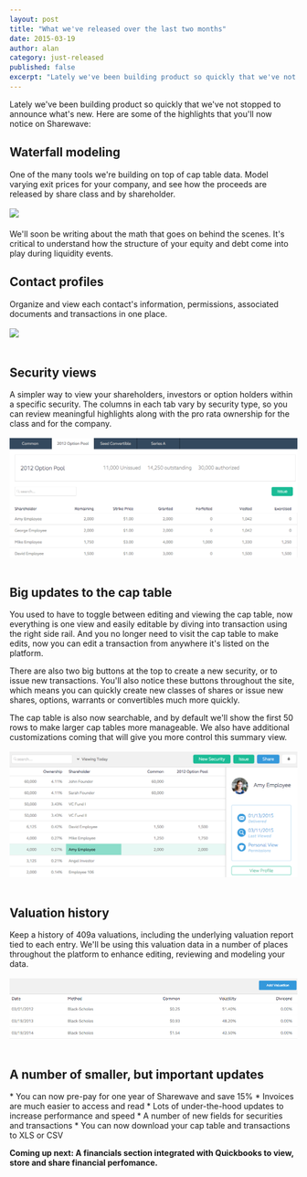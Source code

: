 ```yaml
---
layout: post
title: "What we've released over the last two months"
date: 2015-03-19
author: alan
category: just-released
published: false
excerpt: "Lately we've been building product so quickly that we've not stopped to announce what's new. Here are some of the highlights that you'll now notice on Sharewave."
---
```

Lately we've been building product so quickly that we've not stopped to announce what's new. Here are some of the highlights that you'll now notice on Sharewave:

<h2 style="text-align: left">Waterfall modeling</h2>
One of the many tools we're building on top of cap table data. Model varying exit prices for your company, and see how the proceeds are released by share class and by shareholder.
<br><br>
<img src="{{ site.url }}/images/new_waterfall.png">
<br><br>
We'll soon be writing about the math that goes on behind the scenes. It's critical to understand how the structure of your equity and debt come into play during liquidity events.

<h2 style="text-align: left">Contact profiles</h2>
Organize and view each contact's information, permissions, associated documents and transactions in one place.
<br><br>
<img src="{{ site.url }}/images/new_contacts.png">
<br><br>

<h2 style="text-align: left">Security views</h2>
A simpler way to view your shareholders, investors or option holders within a specific security. The columns in each tab vary by security type, so you can review meaningful highlights along with the pro rata ownership for the class and for the company.
<br><br>
<img src="/images/new_security_page.png">
<br><br>

<h2 style="text-align: left">Big updates to the cap table</h2>
You used to have to toggle between editing and viewing the cap table, now everything is one view and easily editable by diving into transaction using the right side rail. And you no longer need to visit the cap table to make edits, now you can edit a transaction from anywhere it's listed on the platform.

There are also two big buttons at the top to create a new security, or to issue new transactions. You'll also notice these buttons throughout the site, which means you can quickly create new classes of shares or issue new shares, options, warrants or convertibles much more quickly.

The cap table is also now searchable, and by default we'll show the first 50 rows to make larger cap tables more manageable. We also have additional customizations coming that will give you more control this summary view.
<br><br>
<img src="/images/new_cap_table.png">
<br><br>

<h2 style="text-align: left">Valuation history</h2>
Keep a history of 409a valuations, including the underlying valuation report tied to each entry. We'll be using this valuation data in a number of places throughout the platform to enhance editing, reviewing and modeling your data.
<br><br>
<img src="/images/new_valuations.png">
<br><br>

<h2 style="text-align: left">A number of smaller, but important updates</h2>
* You can now pre-pay for one year of Sharewave and save 15%
* Invoices are much easier to access and read
* Lots of under-the-hood updates to increase performance and speed
* A number of new fields for securities and transactions
* You can now download your cap table and transactions to XLS or CSV


**Coming up next: A financials section integrated with Quickbooks to view, store and share financial perfomance.**